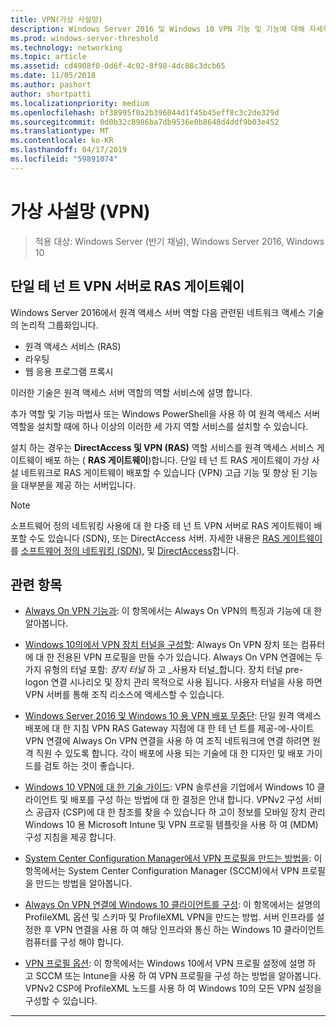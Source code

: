 ```yaml
---
title: VPN(가상 사설망)
description: Windows Server 2016 및 Windows 10 VPN 기능 및 기능에 대해 자세히 알아보려면이 항목에서는 사용할 수 있습니다.
ms.prod: windows-server-threshold
ms.technology: networking
ms.topic: article
ms.assetid: cd4908f0-0d6f-4c02-8f98-4dc88c3dcb65
ms.date: 11/05/2018
ms.author: pashort
author: shortpatti
ms.localizationpriority: medium
ms.openlocfilehash: bf38995f0a2b396044d1f45b45eff8c3c2de329d
ms.sourcegitcommit: 0d0b32c8986ba7db9536e0b8648d4ddf9b03e452
ms.translationtype: MT
ms.contentlocale: ko-KR
ms.lasthandoff: 04/17/2019
ms.locfileid: "59891074"
---
```

# <a name="virtual-private-networking-vpn"></a>가상 사설망 \(VPN\)

>적용 대상: Windows Server (반기 채널), Windows Server 2016, Windows 10

## <a name="ras-gateway-as-a-single-tenant-vpn-server"></a>단일 테 넌 트 VPN 서버로 RAS 게이트웨이

Windows Server 2016에서 원격 액세스 서버 역할 다음 관련된 네트워크 액세스 기술의 논리적 그룹화입니다.

- 원격 액세스 서비스 (RAS)
- 라우팅
- 웹 응용 프로그램 프록시

이러한 기술은 원격 액세스 서버 역할의 역할 서비스에 설명 합니다.

추가 역할 및 기능 마법사 또는 Windows PowerShell을 사용 하 여 원격 액세스 서버 역할을 설치할 때에 하나 이상의 이러한 세 가지 역할 서비스를 설치할 수 있습니다.

설치 하는 경우는 **DirectAccess 및 VPN (RAS)** 역할 서비스를 원격 액세스 서비스 게이트웨이 배포 하는 \( **RAS 게이트웨이**\)합니다. 단일 테 넌 트 RAS 게이트웨이 가상 사설 네트워크로 RAS 게이트웨이 배포할 수 있습니다 \(VPN\) 고급 기능 및 향상 된 기능을 대부분을 제공 하는 서버입니다.

>[!NOTE]
>소프트웨어 정의 네트워킹 사용에 대 한 다중 테 넌 트 VPN 서버로 RAS 게이트웨이 배포할 수도 있습니다 \(SDN\), 또는 DirectAccess 서버. 자세한 내용은 [RAS 게이트웨이](https://docs.microsoft.com/windows-server/remote/remote-access/ras-gateway/ras-gateway)를 [소프트웨어 정의 네트워킹 (SDN)](https://docs.microsoft.com/windows-server/networking/sdn/software-defined-networking), 및 [DirectAccess](https://docs.microsoft.com/windows-server/remote/remote-access/directaccess/directaccess)합니다.

## <a name="related-topics"></a>관련 항목
- [Always On VPN 기능과](vpn-map-da.md): 이 항목에서는 Always On VPN의 특징과 기능에 대 한 알아봅니다. 

- [Windows 10의에서 VPN 장치 터널을 구성할](vpn-device-tunnel-config.md): Always On VPN 장치 또는 컴퓨터에 대 한 전용된 VPN 프로필을 만들 수가 있습니다. Always On VPN 연결에는 두 가지 유형의 터널 포함: _장치 터널_ 하 고 _사용자 터널_합니다. 장치 터널 pre-logon 연결 시나리오 및 장치 관리 목적으로 사용 됩니다. 사용자 터널을 사용 하면 VPN 서버를 통해 조직 리소스에 액세스할 수 있습니다.

- [Windows Server 2016 및 Windows 10 용 VPN 배포 무중단](always-on-vpn/deploy/always-on-vpn-deploy.md): 단일 원격 액세스 배포에 대 한 지침 VPN RAS Gateway 지점에 대 한 테 넌 트를 제공\-에\-사이트 VPN 연결에 Always On VPN 연결을 사용 하 여 조직 네트워크에 연결 하려면 원격 직원 수 있도록 합니다. 각이 배포에 사용 되는 기술에 대 한 디자인 및 배포 가이드를 검토 하는 것이 좋습니다.

- [Windows 10 VPN에 대 한 기술 가이드](https://docs.microsoft.com/windows/access-protection/vpn/vpn-guide): VPN 솔루션을 기업에서 Windows 10 클라이언트 및 배포를 구성 하는 방법에 대 한 결정은 안내 합니다. VPNv2 구성 서비스 공급자 (CSP)에 대 한 참조를 찾을 수 있습니다 하 고이 정보를 모바일 장치 관리 Windows 10 용 Microsoft Intune 및 VPN 프로필 템플릿을 사용 하 여 (MDM) 구성 지침을 제공 합니다.

- [System Center Configuration Manager에서 VPN 프로필을 만드는 방법을](https://docs.microsoft.com/sccm/protect/deploy-use/create-vpn-profiles): 이 항목에서는 System Center Configuration Manager (SCCM)에서 VPN 프로필을 만드는 방법을 알아봅니다.

- [Always On VPN 연결에 Windows 10 클라이언트를 구성](https://docs.microsoft.com/windows-server/remote/remote-access/vpn/always-on-vpn/deploy/vpn-deploy-client-vpn-connections): 이 항목에서는 설명의 ProfileXML 옵션 및 스키마 및 ProfileXML VPN을 만드는 방법. 서버 인프라를 설정한 후 VPN 연결을 사용 하 여 해당 인프라와 통신 하는 Windows 10 클라이언트 컴퓨터를 구성 해야 합니다. 

- [VPN 프로필 옵션](https://docs.microsoft.com/windows/access-protection/vpn/vpn-profile-options): 이 항목에서는 Windows 10에서 VPN 프로필 설정에 설명 하 고 SCCM 또는 Intune을 사용 하 여 VPN 프로필을 구성 하는 방법을 알아봅니다. VPNv2 CSP에 ProfileXML 노드를 사용 하 여 Windows 10의 모든 VPN 설정을 구성할 수 있습니다.

---